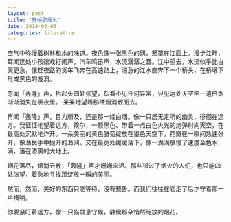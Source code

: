 ```yaml
---
layout: post
title: "静候那烟火"
date: 2018-03-05
categories: literatrue
---
```


空气中弥漫着树林和水的味道。夜色像一张黑色的网，笼罩在江面上。漫步江畔，耳闻远处小孩嬉戏打闹声，汽车鸣笛声，水流潺潺之音。江中望去，水流似乎比白天更急，像赶夜路的货车飞奔在高速路上，湍急的江水直奔下一个桥头，在桥墩下形成黑色的漩涡。

忽闻「轰隆」声，抬起头四处张望，却看不见任何异常，只见远处天空中一道白烟渐渐消失在黑夜里。
呆呆地望着那缕烟消散而去。

再闻「轰隆」声，目力所及，还是那一缕白烟。像一只居无定所的幽灵，徘徊在远方。我怔怔地望着远方，倏尔，一颗黑色、带着一点白色火光的炮弹射向天空，在最高处沉默地炸开。一朵美丽的黄色雏菊绽放在墨色天空下，花瓣在一瞬间急速张开，像渔民手中抛开的渔网。又在最宽处缓缓落下，像一滴滴放慢了速度金色水滴，落在漆黑的大地上。

烟花落尽，烟消云散，「轰隆」声才姗姗来迟。那些错过了烟火的人们，也只能四处张望，着急地寻找那绽放一瞬的美丽。

然而，然而，美好的东西只能等待，没有预告。而我们往往在它走了后才守着那一声残响。

你要紧盯着远方，像一只猫屏息守候，静候那朵悄然绽放的烟花。
